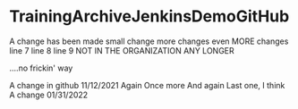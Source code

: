 # TrainingArchiveJenkinsDemoGitHub

A change has been made
small change
more changes
even MORE changes
line 7
line 8
line 9
NOT IN THE ORGANIZATION ANY LONGER

....no frickin' way

A change in github 11/12/2021
Again
Once more
And again
Last one, I think
A change 01/31/2022
